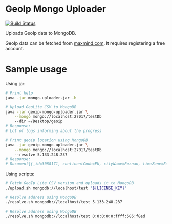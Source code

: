 # GeoIp Mongo Uploader

[![Build Status](https://travis-ci.org/coditory/geoip-mongo-uploader.svg?branch=master)](https://travis-ci.org/coditory/geoip-mongo-uploader)

Uploads GeoIp data to MongoDB.

GeoIp data can be fetched from [maxmind.com](https://www.maxmind.com/).
It requires registering a free account.

# Sample usage

Using jar:
```sh
# Print help
java -jar mongo-uploader.jar -h

# Upload GeoLite CSV to MongoDB
java -jar geoip-mongo-uploader.jar \
    --mongo mongo://localhost:27017/testDb
    --dir ~/Desktop/geoip
# Response:
# Lot of logs informing about the progress

# Print geoip location using MongoDB
java -jar geoip-mongo-uploader.jar \
    --mongo mongo://localhost:27017/testDb
    --resolve 5.133.248.237
# Response:
# Document{{_id=3088171, continentCode=EU, cityName=Poznan, timeZone=Europe/Warsaw, countryIsoCode=PL}}
```

Using scripts:
```sh
# Fetch GeoIp Lite CSV version and uploads it to MongoDB 
./upload.sh mongodb://localhost/test "${LICENSE_KEY}"

# Resolve address using MongoDB 
./resolve.sh mongodb://localhost/test 5.133.248.237

# Resolve address using MongoDB 
./resolve.sh mongodb://localhost/test 0:0:0:0:0:ffff:585:f8ed
```